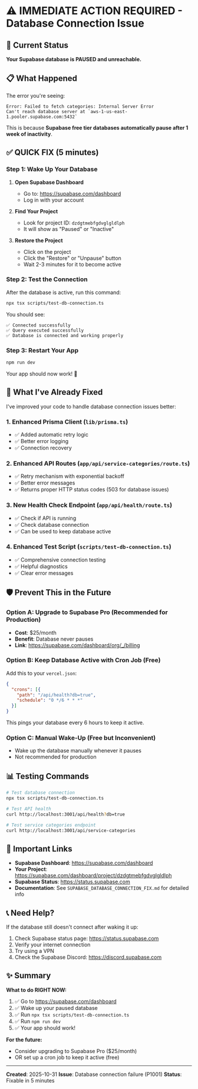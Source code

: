 # ⚠️ IMMEDIATE ACTION REQUIRED - Database Connection Issue

## 🚨 Current Status
**Your Supabase database is PAUSED and unreachable.**

## 📋 What Happened
The error you're seeing:
```
Error: Failed to fetch categories: Internal Server Error
Can't reach database server at `aws-1-us-east-1.pooler.supabase.com:5432`
```

This is because **Supabase free tier databases automatically pause after 1 week of inactivity**.

## ✅ QUICK FIX (5 minutes)

### Step 1: Wake Up Your Database

1. **Open Supabase Dashboard**
   - Go to: https://supabase.com/dashboard
   - Log in with your account

2. **Find Your Project**
   - Look for project ID: `dzdgtmebfgdvglgldlph`
   - It will show as "Paused" or "Inactive"

3. **Restore the Project**
   - Click on the project
   - Click the "Restore" or "Unpause" button
   - Wait 2-3 minutes for it to become active

### Step 2: Test the Connection

After the database is active, run this command:

```bash
npx tsx scripts/test-db-connection.ts
```

You should see:
```
✅ Connected successfully
✅ Query executed successfully
✅ Database is connected and working properly
```

### Step 3: Restart Your App

```bash
npm run dev
```

Your app should now work! 🎉

## 🔧 What I've Already Fixed

I've improved your code to handle database connection issues better:

### 1. Enhanced Prisma Client (`lib/prisma.ts`)
- ✅ Added automatic retry logic
- ✅ Better error logging
- ✅ Connection recovery

### 2. Enhanced API Routes (`app/api/service-categories/route.ts`)
- ✅ Retry mechanism with exponential backoff
- ✅ Better error messages
- ✅ Returns proper HTTP status codes (503 for database issues)

### 3. New Health Check Endpoint (`app/api/health/route.ts`)
- ✅ Check if API is running
- ✅ Check database connection
- ✅ Can be used to keep database active

### 4. Enhanced Test Script (`scripts/test-db-connection.ts`)
- ✅ Comprehensive connection testing
- ✅ Helpful diagnostics
- ✅ Clear error messages

## 🛡️ Prevent This in the Future

### Option A: Upgrade to Supabase Pro (Recommended for Production)
- **Cost**: $25/month
- **Benefit**: Database never pauses
- **Link**: https://supabase.com/dashboard/org/_/billing

### Option B: Keep Database Active with Cron Job (Free)

Add this to your `vercel.json`:
```json
{
  "crons": [{
    "path": "/api/health?db=true",
    "schedule": "0 */6 * * *"
  }]
}
```

This pings your database every 6 hours to keep it active.

### Option C: Manual Wake-Up (Free but Inconvenient)
- Wake up the database manually whenever it pauses
- Not recommended for production

## 📊 Testing Commands

```bash
# Test database connection
npx tsx scripts/test-db-connection.ts

# Test API health
curl http://localhost:3001/api/health?db=true

# Test service categories endpoint
curl http://localhost:3001/api/service-categories
```

## 🔗 Important Links

- **Supabase Dashboard**: https://supabase.com/dashboard
- **Your Project**: https://supabase.com/dashboard/project/dzdgtmebfgdvglgldlph
- **Supabase Status**: https://status.supabase.com
- **Documentation**: See `SUPABASE_DATABASE_CONNECTION_FIX.md` for detailed info

## 📞 Need Help?

If the database still doesn't connect after waking it up:

1. Check Supabase status page: https://status.supabase.com
2. Verify your internet connection
3. Try using a VPN
4. Check the Supabase Discord: https://discord.supabase.com

## ✨ Summary

**What to do RIGHT NOW:**
1. ✅ Go to https://supabase.com/dashboard
2. ✅ Wake up your paused database
3. ✅ Run `npx tsx scripts/test-db-connection.ts`
4. ✅ Run `npm run dev`
5. ✅ Your app should work!

**For the future:**
- Consider upgrading to Supabase Pro ($25/month)
- OR set up a cron job to keep it active (free)

---

**Created**: 2025-10-31
**Issue**: Database connection failure (P1001)
**Status**: Fixable in 5 minutes


